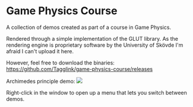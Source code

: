 # Game Physics Course
A collection of demos created as part of a course in Game Physics. 

Rendered through a simple implementation of the GLUT library.
As the rendering engine is proprietary software by the University of Skövde I'm afraid I can't upload it here.

However, feel free to download the binaries: https://github.com/Tagglink/game-physics-course/releases

Archimedes principle demo:
![](https://puu.sh/FqSlq/016b984be2.gif)

Right-click in the window to open up a menu that lets you switch between demos.
